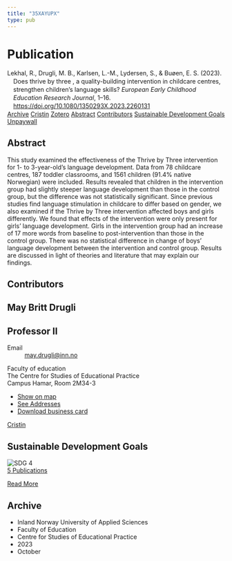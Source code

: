 ```yaml
---
title: "35XAYUPX"
type: pub
---
```

<h1>Publication</h1>
<article id="csl-bib-container-35XAYUPX" class="csl-bib-container">
  <div class="csl-bib-body" style="line-height: 1.35; padding-left: 1em; text-indent:-1em;">
  <div class="csl-entry">Lekhal, R., Drugli, M. B., Karlsen, L.-M., Lydersen, S., &amp; Bu&#xF8;en, E. S. (2023). Does thrive by three , a quality-building intervention in childcare centres, strengthen children&#x2019;s language skills? <i>European Early Childhood Education Research Journal</i>, 1&#x2013;16. <a href="https://doi.org/10.1080/1350293X.2023.2260131">https://doi.org/10.1080/1350293X.2023.2260131</a></div>
</div>
  <div class="csl-bib-buttons">
    <a href="#taxonomy-article-35XAYUPX" class="csl-bib-button">Archive</a>
    <a href="https://app.cristin.no/results/show.jsf?id=2182872" alt="Cristin URL" class="csl-bib-button">Cristin</a>
    <a href="http://zotero.org/groups/5402882/items/35XAYUPX" alt="Zotero URL" class="csl-bib-button">Zotero</a>
    <a href="#abstract-article-35XAYUPX" class="csl-bib-button">Abstract</a>
    <a href="#contributors-article-35XAYUPX" class="csl-bib-button">Contributors</a>
    <a href="#sdg-article-35XAYUPX" class="csl-bib-button">Sustainable Development Goals</a>
    <a href="https://www.tandfonline.com/doi/pdf/10.1080/1350293X.2023.2260131?needAccess=true" class="csl-bib-button">Unpaywall</a>
  </div>
  <div id="csl-bib-meta-container-35XAYUPX"></div>
</article>
<div id="csl-bib-meta-35XAYUPX" class="csl-bib-meta">
  <article id="abstract-article-35XAYUPX" class="abstract-article">
    <h1>Abstract</h1>
    This study examined the effectiveness of the Thrive by Three intervention for 1- to 3-year-old’s language development. Data from 78 childcare centres, 187 toddler classrooms, and 1561 children (91.4% native Norwegian) were included. Results revealed that children in the intervention group had slightly steeper language development than those in the control group, but the difference was not statistically significant. Since previous studies find language stimulation in childcare to differ based on gender, we also examined if the Thrive by Three intervention affected boys and girls differently. We found that effects of the intervention were only present for girls’ language development. Girls in the intervention group had an increase of 17 more words from baseline to post-intervention than those in the control group. There was no statistical difference in change of boys’ language development between the intervention and control group. Results are discussed in light of theories and literature that may explain our findings.
  </article>
  <article id="contributors-article-35XAYUPX" class="contributors-article">
    <h1>Contributors</h1>
    <div class="personas"> <div class="vrtx-hinn-person-card"> <div class="photo"> <i class="lar la-user-circle missing-person"></i> </div> <div class="info"> <hgroup><h1>May Britt Drugli</h1> <h2>Professor II</h2> </hgroup><dl> <dt>Email</dt> <dd> <a href="mailto:may.drugli@inn.no">may.drugli@inn.no</a> </dd> </dl> <p> Faculty of education<br> The Centre for Studies of Educational Practice<br> Campus Hamar, Room 2M34-3 </p> <ul class="vrtx-hinn-links"> <li><a href="https://www.google.com/maps?q=60.79582,11.07304">Show on map</a></li> <li><a href="https://www.inn.no/english/find-an-employee/may-drugli.html#vrtx-hinn-addresses">See Addresses</a></li> <li><a href="https://www.inn.no/english/find-an-employee/may-drugli.html?vrtx=vcf">Download business card</a></li> </ul> </div> </div> <a href="https://app.cristin.no/persons/show.jsf?id=29493" alt="Cristin URL" class="personas-cristin">Cristin</a> </div>
  </article>
  <article id="sdg-article-35XAYUPX" class="sdg-article">
    <h1>Sustainable Development Goals</h1>
    <div class="sdg-container"><div id="sdg4" class="sdg"> <img src="{{< params subfolder >}}images/sdg/sdg04_en.png" class="image" alt="SDG 4"> <div class="sdg-overlay"> <a href="{{< params subfolder >}}en/archive/?sdg=4#archive" class="sdg-publication-count"><span>5</span> Publications</a> <p><a href="https://sdgs.un.org/goals/goal4" class="sdg-read-more">Read More</a></p> </div> </div></div>
  </article>
  <article id="taxonomy-article-35XAYUPX" class="taxonomy-article">
    <h1>Archive</h1>
    <ul>
      <li>Inland Norway University of Applied Sciences</li>
      <li>Faculty of Education</li>
      <li>Centre for Studies of Educational Practice</li>
      <li>2023</li>
      <li>October</li>
    </ul>
  </article>
</div>
